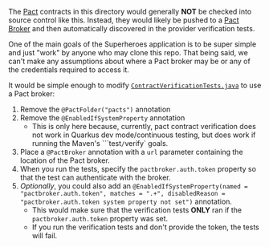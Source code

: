 The [Pact](https://pact.io) contracts in this directory would generally **NOT** be checked into source control like this. Instead, they would likely be pushed to a [Pact Broker](https://docs.pact.io/pact_broker) and then automatically discovered in the provider verification tests.

One of the main goals of the Superheroes application is to be super simple and just "work" by anyone who may clone this repo. That being said, we can't make any assumptions about where a Pact broker may be or any of the credentials required to access it.

It would be simple enough to modify [`ContractVerificationTests.java`](../../java/io/quarkus/sample/superheroes/hero/ContractVerificationTests.java) to use a Pact broker:
1. Remove the `@PactFolder("pacts")` annotation
2. Remove the `@EnabledIfSystemProperty` annotation
    - This is only here because, currently, pact contract verification does not work in Quarkus dev mode/continuous testing, but does work if running the Maven's ```test`/`verify` goals.
3. Place a `@PactBroker` annotation with a `url` parameter containing the location of the Pact broker.
4. When you run the tests, specify the `pactbroker.auth.token` property so that the test can authenticate with the broker.
5. _Optionally_, you could also add an `@EnabledIfSystemProperty(named = "pactbroker.auth.token", matches = ".+", disabledReason = "pactbroker.auth.token system property not set")` annotation.
    - This would make sure that the verification tests **ONLY** ran if the `pactbroker.auth.token` property was set.
    - If you run the verification tests and don't provide the token, the tests will fail.
